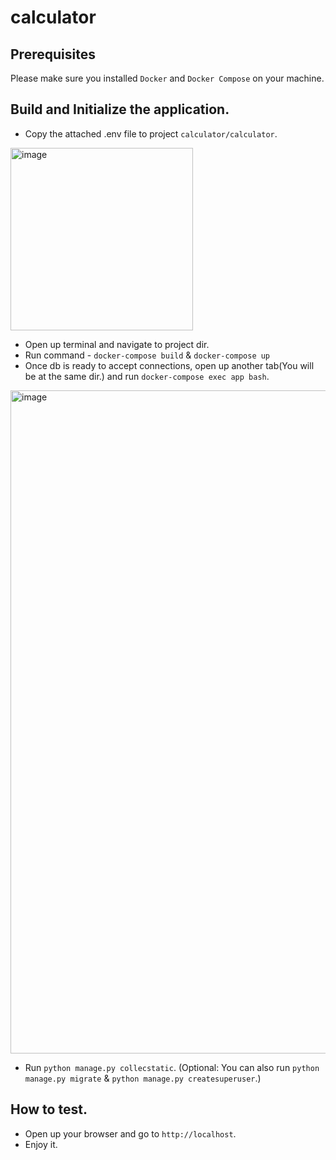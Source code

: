 # calculator

## Prerequisites
Please make sure you installed `Docker` and `Docker Compose` on your machine.

## Build and Initialize the application.
* Copy the attached .env file to project `calculator/calculator`.
<img width="292" alt="image" src="https://user-images.githubusercontent.com/54678642/196061847-9e965422-6356-458d-9aa5-d836cfa76010.png">

* Open up terminal and navigate to project dir.
* Run command - `docker-compose build` & `docker-compose up`
* Once db is ready to accept connections, open up another tab(You will be at the same dir.) and run `docker-compose exec app bash`.

<img width="1061" alt="image" src="https://user-images.githubusercontent.com/54678642/196058402-704e3188-0aa9-4981-8140-2a09716b553e.png">

* Run `python manage.py collecstatic`. (Optional: You can also run `python manage.py migrate` & `python manage.py createsuperuser`.)

## How to test.
* Open up your browser and go to `http://localhost`.
* Enjoy it.

